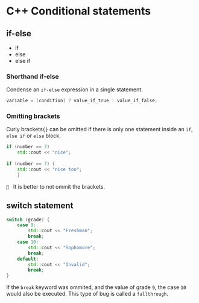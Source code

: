 # C++ Conditional statements

## if-else

- if
- else
- else if

### Shorthand if-else

Condense an `if-else` expression in a single statement.

```cpp
variable = (condition) ? value_if_true : value_if_false;
```

### Omitting brackets

Curly brackets`{}` can be omitted if there is only one statement inside
an `if`, `else if` or `else` block.

```cpp
if (number == 7)
    std::cout << "nice";
    
if (number == 7) {
    std::cout << "nice too";
    }
```

` ` It is better to not ommit the brackets.


## switch statement

```cpp
switch (grade) {
    case 9:
        std::cout << "Freshman";
        break;
    case 10:
        std::cout << "Sophomore";
        break;
    default:
        std::cout << "Invalid";
        break;
}
```

If the `break` keyword was ommited, and the value of grade `9`, the case `10`
would also be executed. 
This type of bug is called a `fallthrough`.


